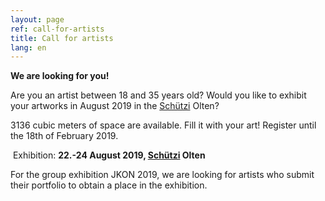 ```yaml
---
layout: page
ref: call-for-artists
title: Call for artists
lang: en
---
```


__We are looking for you!__

Are you an artist between 18 and 35 years old? Would you like to exhibit your artworks in August 2019 in the [Schützi](https://schuetzi.ch/) Olten?

3136 cubic meters of space are available. Fill it with your art! Register until the 18th of February 2019.

 Exhibition: __22.-24 August 2019, [Schützi](https://schuetzi.ch/) Olten__

For the group exhibition JKON 2019, we are looking for artists who submit their portfolio to obtain a place in the exhibition. 

<!-- {% include_relative form.html %} -->
